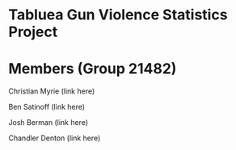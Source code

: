 # **Tabluea Gun Violence Statistics Project**



# **Members (Group 21482)**

Christian Myrie (link here)

Ben Satinoff (link here)

Josh Berman (link here)

Chandler Denton (link here)

